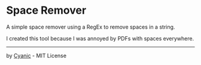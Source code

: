 # Space Remover

A simple space remover using a RegEx to remove spaces in a string.

I created this tool because I was annoyed by PDFs with spaces everywhere.

---

by [Cyanic](https://cyanic.tk) - MIT License
